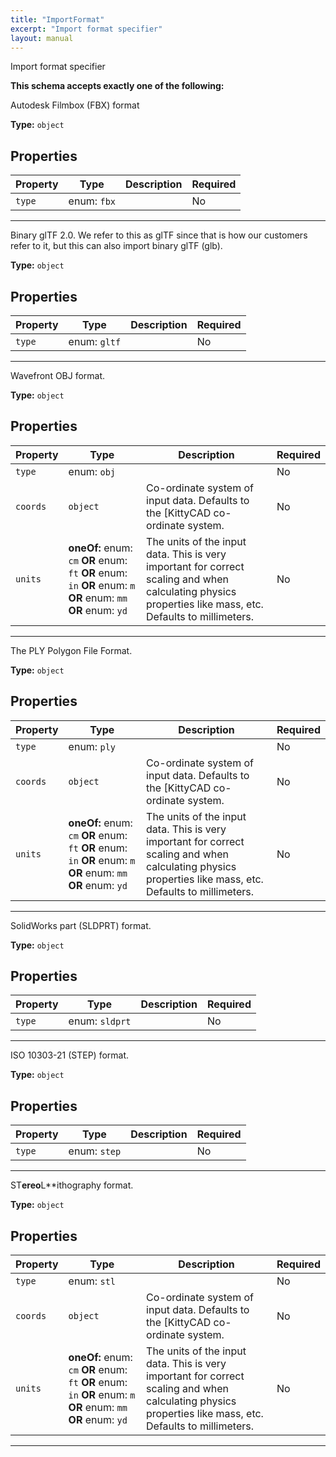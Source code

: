 ```yaml
---
title: "ImportFormat"
excerpt: "Import format specifier"
layout: manual
---
```


Import format specifier




**This schema accepts exactly one of the following:**

Autodesk Filmbox (FBX) format


**Type:** `object`




## Properties

| Property | Type | Description | Required |
|----------|------|-------------|----------|
| `type` |enum: `fbx`|  | No |


----
Binary glTF 2.0. We refer to this as glTF since that is how our customers refer to it, but this can also import binary glTF (glb).


**Type:** `object`




## Properties

| Property | Type | Description | Required |
|----------|------|-------------|----------|
| `type` |enum: `gltf`|  | No |


----
Wavefront OBJ format.


**Type:** `object`




## Properties

| Property | Type | Description | Required |
|----------|------|-------------|----------|
| `type` |enum: `obj`|  | No |
| `coords` |`object`| Co-ordinate system of input data. Defaults to the [KittyCAD co-ordinate system. | No |
| `units` |**oneOf:** enum: `cm` **OR** enum: `ft` **OR** enum: `in` **OR** enum: `m` **OR** enum: `mm` **OR** enum: `yd`| The units of the input data. This is very important for correct scaling and when calculating physics properties like mass, etc. Defaults to millimeters. | No |


----
The PLY Polygon File Format.


**Type:** `object`




## Properties

| Property | Type | Description | Required |
|----------|------|-------------|----------|
| `type` |enum: `ply`|  | No |
| `coords` |`object`| Co-ordinate system of input data. Defaults to the [KittyCAD co-ordinate system. | No |
| `units` |**oneOf:** enum: `cm` **OR** enum: `ft` **OR** enum: `in` **OR** enum: `m` **OR** enum: `mm` **OR** enum: `yd`| The units of the input data. This is very important for correct scaling and when calculating physics properties like mass, etc. Defaults to millimeters. | No |


----
SolidWorks part (SLDPRT) format.


**Type:** `object`




## Properties

| Property | Type | Description | Required |
|----------|------|-------------|----------|
| `type` |enum: `sldprt`|  | No |


----
ISO 10303-21 (STEP) format.


**Type:** `object`




## Properties

| Property | Type | Description | Required |
|----------|------|-------------|----------|
| `type` |enum: `step`|  | No |


----
ST**ereo**L**ithography format.


**Type:** `object`




## Properties

| Property | Type | Description | Required |
|----------|------|-------------|----------|
| `type` |enum: `stl`|  | No |
| `coords` |`object`| Co-ordinate system of input data. Defaults to the [KittyCAD co-ordinate system. | No |
| `units` |**oneOf:** enum: `cm` **OR** enum: `ft` **OR** enum: `in` **OR** enum: `m` **OR** enum: `mm` **OR** enum: `yd`| The units of the input data. This is very important for correct scaling and when calculating physics properties like mass, etc. Defaults to millimeters. | No |


----




